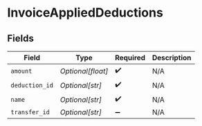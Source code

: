 # InvoiceAppliedDeductions


## Fields

| Field              | Type               | Required           | Description        |
| ------------------ | ------------------ | ------------------ | ------------------ |
| `amount`           | *Optional[float]*  | :heavy_check_mark: | N/A                |
| `deduction_id`     | *Optional[str]*    | :heavy_check_mark: | N/A                |
| `name`             | *Optional[str]*    | :heavy_check_mark: | N/A                |
| `transfer_id`      | *Optional[str]*    | :heavy_minus_sign: | N/A                |